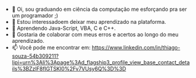- 👋 Oi, sou graduando em ciência da computação me esforçando pra ser um programador ;)
- 👀 Estou interessadoem deixar meu aprendizado na plataforma.
- 🌱 Aprendendo Java-Script, VBA, C e C++.
- 💞️ Gostaria de colaborar com meus erros e acertos ao longo do meu aprendizado.
- 📫 Você pode me encontrar em: https://www.linkedin.com/in/thiago-souza-54b309211?lipi=urn%3Ali%3Apage%3Ad_flagship3_profile_view_base_contact_details%3BZzlF8fIGTSKl0%2Fv7VUsy6Q%3D%3D

<!---
ThiagoSouzaC/ThiagoSouzaC is a ✨ special ✨ repository because its `README.md` (this file) appears on your GitHub profile.
You can click the Preview link to take a look at your changes.
--->
